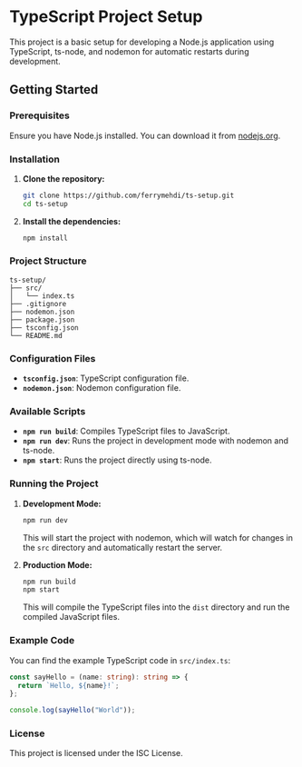 # TypeScript Project Setup

This project is a basic setup for developing a Node.js application using TypeScript, ts-node, and nodemon for automatic restarts during development.

## Getting Started

### Prerequisites

Ensure you have Node.js installed. You can download it from [nodejs.org](https://nodejs.org/).

### Installation

1. **Clone the repository:**
   ```bash
   git clone https://github.com/ferrymehdi/ts-setup.git
   cd ts-setup
   ```

2. **Install the dependencies:**
   ```bash
   npm install
   ```

### Project Structure

```
ts-setup/
├── src/
│   └── index.ts
├── .gitignore
├── nodemon.json
├── package.json
├── tsconfig.json
└── README.md
```

### Configuration Files

- **`tsconfig.json`**: TypeScript configuration file.
- **`nodemon.json`**: Nodemon configuration file.

### Available Scripts

- **`npm run build`**: Compiles TypeScript files to JavaScript.
- **`npm run dev`**: Runs the project in development mode with nodemon and ts-node.
- **`npm start`**: Runs the project directly using ts-node.

### Running the Project

1. **Development Mode:**
   ```bash
   npm run dev
   ```

   This will start the project with nodemon, which will watch for changes in the `src` directory and automatically restart the server.

2. **Production Mode:**
   ```bash
   npm run build
   npm start
   ```

   This will compile the TypeScript files into the `dist` directory and run the compiled JavaScript files.

### Example Code

You can find the example TypeScript code in `src/index.ts`:

```typescript
const sayHello = (name: string): string => {
  return `Hello, ${name}!`;
};

console.log(sayHello("World"));
```

### License

This project is licensed under the ISC License.
```
